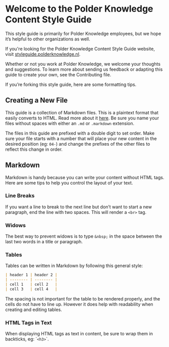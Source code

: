 # Welcome to the Polder Knowledge Content Style Guide

This style guide is primarily for Polder Knowledge employees, but we hope it’s helpful to other organizations as well.

If you're looking for the Polder Knowledge Content Style Guide website, visit [styleguide.polderknowledge.nl](http://styleguide.polderknowledge.nl).

Whether or not you work at Polder Knowledge, we welcome your thoughts and suggestions. To learn more about sending us feedback or adapting this guide to create your own, see the Contributing file.

If you’re forking this style guide, here are some formatting tips.

## Creating a New File

This guide is a collection of Markdown files. This is a plaintext format that easily converts to HTML. Read more about it [here](http://daringfireball.net/projects/markdown/). Be sure you name your files without spaces with either an `.md` or `.markdown` extension.

The files in this guide are prefixed with a double digit to set order. Make sure your file starts with a number that will place your new content in the desired position (eg: `04-`) and change the prefixes of the other files to reflect this change in order.

## Markdown

Markdown is handy because you can write your content without HTML tags. Here are some tips to help you control the layout of your text.

### Line Breaks

If you want a line to break to the next line but don’t want to start a new paragraph, end the line with two spaces. This will render a `<br>` tag.

### Widows

The best way to prevent widows is to type `&nbsp;` in the space between the last two words in a title or paragraph.

### Tables

Tables can be written in Markdown by following this general style:

```markdown
| header 1 | header 2 |
| -------- | -------- |
| cell 1   | cell 2   |
| cell 3   | cell 4   |
```

The spacing is not important for the table to be rendered properly, and the cells do not have to line up. However it does help with readability when creating and editing tables.

### HTML Tags in Text

When displaying HTML tags as text in content, be sure to wrap them in backticks, eg: \``<h3>`\`.
